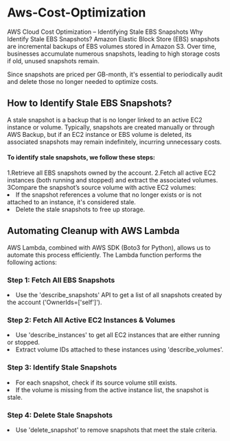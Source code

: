 <h1>Aws-Cost-Optimization</h1>

AWS Cloud Cost Optimization – Identifying Stale EBS Snapshots
Why Identify Stale EBS Snapshots?
Amazon Elastic Block Store (EBS) snapshots are incremental backups of EBS volumes stored in Amazon S3. Over time, businesses accumulate numerous snapshots, leading to high storage costs if old, unused snapshots remain.

Since snapshots are priced per GB-month, it's essential to periodically audit and delete those no longer needed to optimize costs.

<h2> How to Identify Stale EBS Snapshots?</h2>
A stale snapshot is a backup that is no longer linked to an active EC2 instance or volume. Typically, snapshots are created manually or through AWS Backup, but if an EC2 instance or EBS volume is deleted, its associated snapshots may remain indefinitely, incurring unnecessary costs.

<h4>To identify stale snapshots, we follow these steps:</h4>
1.Retrieve all EBS snapshots owned by the account.
2.Fetch all active EC2 instances (both running and stopped) and extract the associated volumes.
3Compare the snapshot’s source volume with active EC2 volumes:
<li>If the snapshot references a volume that no longer exists or is not attached to an instance, it's considered stale.</li>
<li>Delete the stale snapshots to free up storage.</li>


<h2> Automating Cleanup with AWS Lambda </h2>
AWS Lambda, combined with AWS SDK (Boto3 for Python), allows us to automate this process efficiently. The Lambda function performs the following actions:

<h3>Step 1: Fetch All EBS Snapshots</h3> 
<li>Use the 'describe_snapshots' API to get a list of all snapshots created by the account ('OwnerIds=['self']').</li> 
<h3> Step 2: Fetch All Active EC2 Instances & Volumes</h3>
<li>Use 'describe_instances' to get all EC2 instances that are either running or stopped.</li>
<li>Extract volume IDs attached to these instances using 'describe_volumes'.</li>
<h3>Step 3: Identify Stale Snapshots</h3>
<li>For each snapshot, check if its source volume still exists.</li>
<li>If the volume is missing from the active instance list, the snapshot is stale.</li>
<h3>Step 4: Delete Stale Snapshots</h3>
<li>Use 'delete_snapshot' to remove snapshots that meet the stale criteria.</li>
